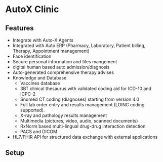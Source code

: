# AutoX Clinic

## Features

- Integrate with Auto-X Agents
- Integrated with Auto ERP (Pharmacy, Laboratory, Patient billing, Therapy, Appointment management)
- Face identification
- Secure personal information and files mangement
- digital human based auto admission/diagnosis
- Auto-generated comprehensive therapy advises
- Knowledge and Database
    - Vaccines database
    - 3BT clinical thesaurus with validated coding aid for ICD-10 and ICPC-2
    - Snomed CT coding (diagnoses) starting from version 4.0
    - Full lab order entry and results management (LOINC coding supported). 
    - X-ray and pathology results management
    - Multimedia (pictures, video, audio, scanned documents)
    - RxNorm based multi-lingual drug-drug interaction detection
    - PACS and DICOM
- HL7/FHIR API for structured data exchange with external applications

## Setup


